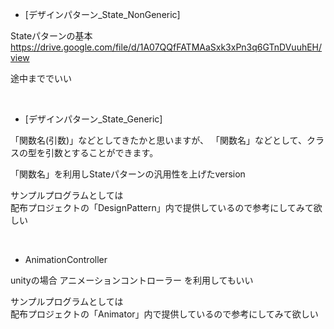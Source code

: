 
* [デザインパターン_State_NonGeneric]

Stateパターンの基本  
https://drive.google.com/file/d/1A07QQfFATMAaSxk3xPn3q6GTnDVuuhEH/view

途中まででいい

<br>


* [デザインパターン_State_Generic]

「関数名(引数)」などとしてきたかと思いますが、
「関数名<T>」などとして、クラスの型を引数とすることができます。

「関数名<T>」を利用しStateパターンの汎用性を上げたversion

サンプルプログラムとしては  
配布プロジェクトの「DesignPattern」内で提供しているので参考にしてみて欲しい


<br>

* AnimationController

unityの場合
アニメーションコントローラー
を利用してもいい

サンプルプログラムとしては  
配布プロジェクトの「Animator」内で提供しているので参考にしてみて欲しい
